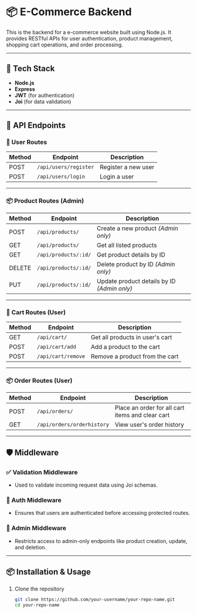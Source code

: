 # 📦 E-Commerce Backend

This is the backend for a e-commerce website built using Node.js. It provides RESTful APIs for user authentication, product management, shopping cart operations, and order processing.

---

## 🚀 Tech Stack

- **Node.js**
- **Express**
- **JWT** (for authentication)
- **Joi** (for data validation)

---

## 📁 API Endpoints

### 👤 User Routes

| Method | Endpoint                 | Description       |
|--------|--------------------------|-------------------|
| POST   | `/api/users/register`    | Register a new user |
| POST   | `/api/users/login`       | Login a user        |

---

### 📦 Product Routes (Admin)

| Method | Endpoint                     | Description                      |
|--------|------------------------------|----------------------------------|
| POST   | `/api/products/`             | Create a new product *(Admin only)* |
| GET    | `/api/products/`             | Get all listed products          |
| GET    | `/api/products/:id/`         | Get product details by ID        |
| DELETE | `/api/products/:id/`         | Delete product by ID *(Admin only)* |
| PUT    | `/api/products/:id/`         | Update product details by ID *(Admin only)* |

---

### 🛒 Cart Routes (User)

| Method | Endpoint           | Description                         |
|--------|--------------------|-------------------------------------|
| GET    | `/api/cart/`       | Get all products in user's cart     |
| POST   | `/api/cart/add`    | Add a product to the cart           |
| POST   | `/api/cart/remove` | Remove a product from the cart      |

---

### 📦 Order Routes (User)

| Method | Endpoint                     | Description                          |
|--------|------------------------------|--------------------------------------|
| POST   | `/api/orders/`               | Place an order for all cart items and clear cart |
| GET    | `/api/orders/orderhistory`   | View user's order history            |

---

## 🛡️ Middleware

### ✅ Validation Middleware

- Used to validate incoming request data using Joi schemas.

### 🔐 Auth Middleware

- Ensures that users are authenticated before accessing protected routes.

### 👑 Admin Middleware

- Restricts access to admin-only endpoints like product creation, update, and deletion.

---

## 📦 Installation & Usage

1. Clone the repository  
   ```bash
   git clone https://github.com/your-username/your-repo-name.git
   cd your-repo-name
